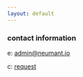 ```yaml
---
layout: default
---
```

<div class="blurb">
         <section>
            <!-- FIRST BLOCK -->
            <div id="first-block">
               <div class="line">
                  <div class="margin-bottom">
                     <div class="margin">
                        <article class="s-12">
                           <h1>contact information</h1>
                           <p>e: <a href="mailto:admin@neumant.io?subject=neumant.io/contact">admin@neumant.io</a></p>
                           <p>c: <a href="mailto:admin@neumant.io?cell-phone number&send this e-mail to request my cell-phone number.<br>(do not modify either the subject or the body, or the automated system will not be able to properly filter your request.)<br>thank you.">request</a></p>
                        </article>
                     </div>
                  </div>
               </div>
            </div>
         </section>
</div><!-- /.blurb -->
